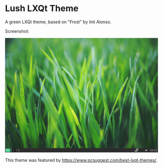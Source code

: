 Lush LXQt Theme
===============
A green LXQt theme, based on "Frost" by Inti Alonso.

Screenshot:

![Screenshot](screenshot.png)

This theme was featured by https://www.pcsuggest.com/best-lxqt-themes/.
